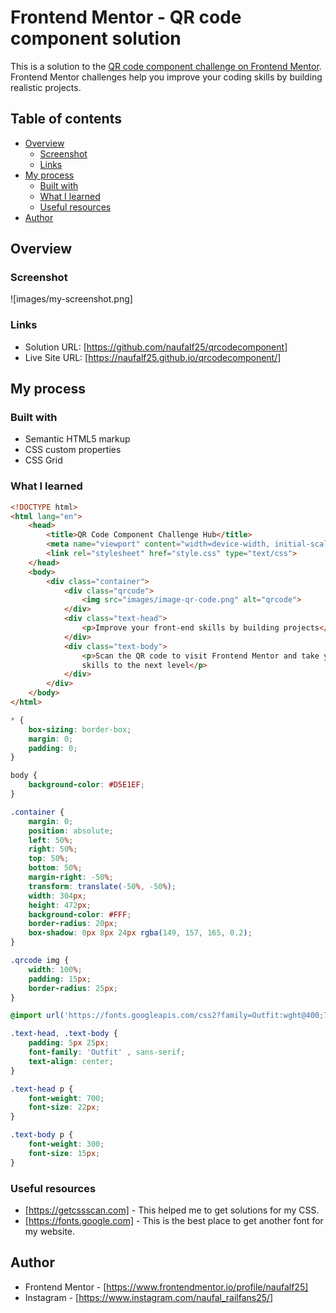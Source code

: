 # Frontend Mentor - QR code component solution

This is a solution to the [QR code component challenge on Frontend Mentor](https://www.frontendmentor.io/challenges/qr-code-component-iux_sIO_H). Frontend Mentor challenges help you improve your coding skills by building realistic projects. 

## Table of contents

- [Overview](#overview)
  - [Screenshot](#screenshot)
  - [Links](#links)
- [My process](#my-process)
  - [Built with](#built-with)
  - [What I learned](#what-i-learned)
  - [Useful resources](#useful-resources)
- [Author](#author)

## Overview

### Screenshot

![images/my-screenshot.png]

### Links

- Solution URL: [https://github.com/naufalf25/qrcodecomponent]
- Live Site URL: [https://naufalf25.github.io/qrcodecomponent/]

## My process

### Built with

- Semantic HTML5 markup
- CSS custom properties
- CSS Grid

### What I learned

```html
<!DOCTYPE html>
<html lang="en">
    <head>
        <title>QR Code Component Challenge Hub</title>
        <meta name="viewport" content="width=device-width, initial-scale=1.0">
        <link rel="stylesheet" href="style.css" type="text/css">
    </head>
    <body>
        <div class="container">
            <div class="qrcode">
                <img src="images/image-qr-code.png" alt="qrcode">
            </div>
            <div class="text-head">
                <p>Improve your front-end skills by building projects</p>
            </div>
            <div class="text-body">
                <p>Scan the QR code to visit Frontend Mentor and take your coding
                skills to the next level</p>
            </div>
        </div>
    </body>
</html>
```
```css
* {
    box-sizing: border-box;
    margin: 0;
    padding: 0;
}

body {
    background-color: #D5E1EF;
}

.container {
    margin: 0;
    position: absolute;
    left: 50%;
    right: 50%;
    top: 50%;
    bottom: 50%;
    margin-right: -50%;
    transform: translate(-50%, -50%);
    width: 304px;
    height: 472px;
    background-color: #FFF;
    border-radius: 20px;
    box-shadow: 0px 8px 24px rgba(149, 157, 165, 0.2);
}

.qrcode img {
    width: 100%;
    padding: 15px;
    border-radius: 25px;
}

@import url('https://fonts.googleapis.com/css2?family=Outfit:wght@400;700&display=swap');

.text-head, .text-body {
    padding: 5px 25px;
    font-family: 'Outfit' , sans-serif;
    text-align: center;
}

.text-head p {
    font-weight: 700;
    font-size: 22px;
}

.text-body p {
    font-weight: 300;
    font-size: 15px;
}
```

### Useful resources

- [https://getcssscan.com] - This helped me to get solutions for my CSS.
- [https://fonts.google.com] - This is the best place to get another font for my website.

## Author

- Frontend Mentor - [https://www.frontendmentor.io/profile/naufalf25]
- Instagram - [https://www.instagram.com/naufal_railfans25/]